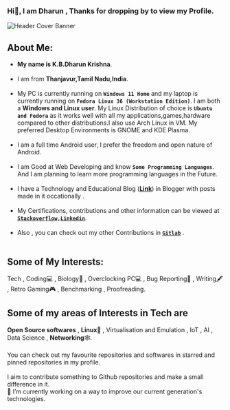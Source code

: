 ###  Hi👋, I am Dharun , Thanks for dropping by to view my Profile. <br>
![Header Cover Banner](https://user-images.githubusercontent.com/26346867/145350510-4162a799-4035-463f-b85c-bd368b0312fd.png)
<!-- Header Cover Banner Image created using Canva -->
<h2><b>About Me:</b></h2>
<ul>
  <li><b>My name is K.B.Dharun Krishna</b>. </li><br>

<li>I am from <b>Thanjavur,Tamil Nadu,India</b>.</li><br>

 <li>My PC is currently running on <b><code>Windows 11 Home</code></b> and my laptop is currently running on <b><code>Fedora Linux 36 (Workstation Edition)</code></b>. I am both a <b>Windows and Linux user</b>. My Linux Distribution of choice is <b><code>Ubuntu and Fedora</code></b> as it works well with all my applications,games,hardware compared to other distributions.I also use Arch Linux in VM. My preferred Desktop Environments is GNOME and KDE Plasma.</li><br>
   
 <li>I am a full time Android user, I prefer the freedom and open nature of Android.</li><br> 

<li>I am Good at Web Developing and know <b><code>Some Programming Languages</code></b>. And I am planning to learn more programming languages in the Future.</li><br>
  
<li>I have a Technology and Educational Blog (<a href="https://kbdkblogs.blogspot.com"><b>Link</b></a>) in Blogger with posts made in it occationally  .</li><br>
  
<li> My Certifications, contributions and other information can be viewed at <b><code><a href="https://stackoverflow.com/users/15733296/k-b-dharun-krishna">Stackoverflow</a>,<a href="https://www.linkedin.com/in/kbdk/">Linkedin</a></code></b>.</li><br>

<li> Also , you can check out my other Contributions in <b><code><a href="https://gitlab.com/kbdharun">Gitlab</a></code></b> .</li><br>

</ul>
<h2>Some of My Interests:</h2>
Tech , Coding💻 , Biology🦠 , Overclocking PC💻 , Bug Reporting🐛 , Writing🖋️ , Retro Gaming🎮 , Benchmarking , Proofreading.
<br>
<h2>Some of my areas of Interests in Tech are</h2>
<b>Open Source softwares</b> , <b>Linux🐧</b> , Virtualisation and Emulation , IoT , AI , Data Science , <b>Networking</b>🕸️. 
<br><br>
You can check out my favourite repositories and softwares in starred and pinned repositories in my profile.
<br> <br>
I aim to contribute something to Github repositories and make a small difference in it. <br>
🔭 I’m currently working on a way to improve our current generation's technologies.
